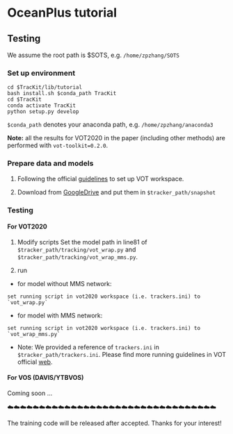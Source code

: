 # OceanPlus tutorial
## Testing

We assume the root path is $SOTS, e.g. `/home/zpzhang/SOTS`

### Set up environment

```
cd $TracKit/lib/tutorial
bash install.sh $conda_path TracKit
cd $TracKit
conda activate TracKit
python setup.py develop
```
`$conda_path` denotes your anaconda path, e.g. `/home/zpzhang/anaconda3`


**Note:**  all the results for VOT2020 in the paper (including other methods) are performed with `vot-toolkit=0.2.0`.


### Prepare data and models

1. Following the official [guidelines](https://www.votchallenge.net/howto/tutorial_python.html) to set up VOT workspace.

2. Download from [GoogleDrive](https://drive.google.com/drive/folders/1_uagYRFpQmYoWAc0oeiAY49gHwQxztrN?usp=sharing) and put them in `$tracker_path/snapshot`


### Testing

#### For VOT2020

1. Modify scripts
Set the model path in line81 of `$tracker_path/tracking/vot_wrap.py` and `$tracker_path/tracking/vot_wrap_mms.py`.

2. run

- for model without MMS network:
```
set running script in vot2020 workspace (i.e. trackers.ini) to `vot_wrap.py`
```
- for model with MMS network:
```
set running script in vot2020 workspace (i.e. trackers.ini) to `vot_wrap_mms.py`
```
- Note: We provided a reference of `trackers.ini` in `$tracker_path/trackers.ini`. Please find more running guidelines in VOT official [web](https://www.votchallenge.net/howto/tutorial_python.html).

#### For VOS (DAVIS/YTBVOS)
Coming soon ...

:cloud::cloud::cloud::cloud::cloud::cloud::cloud::cloud::cloud::cloud::cloud::cloud::cloud::cloud::cloud::cloud::cloud::cloud::cloud::cloud::cloud::cloud::cloud::cloud::cloud::cloud::cloud::cloud::cloud::cloud::cloud::cloud::cloud:

The training code will be released after accepted. Thanks for your interest!
 

